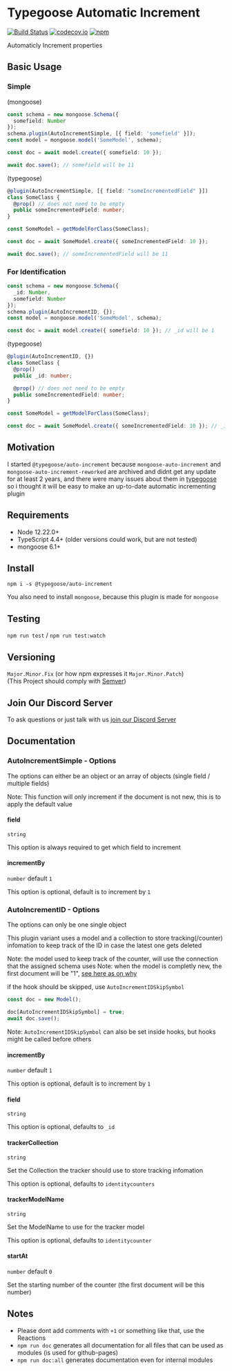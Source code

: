 # Typegoose Automatic Increment

[![Build Status](https://github.com/typegoose/auto-increment/actions/workflows/tests.yml/badge.svg)](https://github.com/typegoose/auto-increment/actions/workflows/tests.yml)
[![codecov.io](https://codecov.io/github/typegoose/auto-increment/coverage.svg?branch=master)](https://codecov.io/github/typegoose/auto-increment?branch=master)
[![npm](https://img.shields.io/npm/dt/@typegoose/auto-increment.svg)](https://www.npmjs.com/package/@typegoose/auto-increment)

Automaticly Increment properties

## Basic Usage

### Simple

(mongoose)

```ts
const schema = new mongoose.Schema({
  somefield: Number
});
schema.plugin(AutoIncrementSimple, [{ field: 'somefield' }]);
const model = mongoose.model('SomeModel', schema);

const doc = await model.create({ somefield: 10 });

await doc.save(); // somefield will be 11
```

(typegoose)

```ts
@plugin(AutoIncrementSimple, [{ field: "someIncrementedField" }])
class SomeClass {
  @prop() // does not need to be empty
  public someIncrementedField: number;
}

const SomeModel = getModelForClass(SomeClass);

const doc = await SomeModel.create({ someIncrementedField: 10 });

await doc.save(); // someIncrementedField will be 11
```

### For Identification

```ts
const schema = new mongoose.Schema({
  _id: Number,
  somefield: Number
});
schema.plugin(AutoIncrementID, {});
const model = mongoose.model('SomeModel', schema);

const doc = await model.create({ somefield: 10 }); // _id will be 1
```

(typegoose)

```ts
@plugin(AutoIncrementID, {})
class SomeClass {
  @prop()
  public _id: number;

  @prop() // does not need to be empty
  public someIncrementedField: number;
}

const SomeModel = getModelForClass(SomeClass);

const doc = await SomeModel.create({ someIncrementedField: 10 }); // _id will be 1
```

## Motivation

I started `@typegoose/auto-increment` because `mongoose-auto-increment` and `mongoose-auto-increment-reworked` are archived and didnt get any update for at least 2 years, and there were many issues about them in [typegoose](https://github.com/typegoose/typegoose) so i thought it will be easy to make an up-to-date automatic incrementing plugin

## Requirements

- Node 12.22.0+
- TypeScript 4.4+ (older versions could work, but are not tested)
- mongoose 6.1+

## Install

`npm i -s @typegoose/auto-increment`

You also need to install `mongoose`, because this plugin is made for `mongoose`

## Testing

`npm run test` / `npm run test:watch`

## Versioning

`Major.Minor.Fix` (or how npm expresses it `Major.Minor.Patch`)  
(This Project should comply with [Semver](https://semver.org))

## Join Our Discord Server

To ask questions or just talk with us [join our Discord Server](https://discord.gg/BpGjTTD)

## Documentation

### AutoIncrementSimple - Options

The options can either be an object or an array of objects (single field / multiple fields)

Note: This function will only increment if the document is not new, this is to apply the default value

#### field

`string`

This option is always required to get which field to increment

#### incrementBy

`number` default `1`

This option is optional, default is to increment by `1`

### AutoIncrementID - Options

The options can only be one single object

This plugin variant uses a model and a collection to store tracking(/counter) infomation to keep track of the ID in case the latest one gets deleted

Note: the model used to keep track of the counter, will use the connection that the assigned schema uses
Note: when the model is completly new, the first document will be "1", [see here as on why](https://github.com/Automattic/mongoose/issues/3617)

if the hook should be skipped, use `AutoIncrementIDSkipSymbol`

```ts
const doc = new Model();

doc[AutoIncrementIDSkipSymbol] = true;
await doc.save();
```

Note: `AutoIncrementIDSkipSymbol` can also be set inside hooks, but hooks might be called before others

#### incrementBy

`number` default `1`

This option is optional, default is to increment by `1`

#### field

`string`

This option is optional, defaults to `_id`

#### trackerCollection

`string`

Set the Collection the tracker should use to store tracking infomation

This option is optional, defaults to `identitycounters`

#### trackerModelName

`string`

Set the ModelName to use for the tracker model

This option is optional, defaults to `identitycounter`

#### startAt

`number` default `0`

Set the starting number of the counter
(the first document will be this number)

## Notes

* Please dont add comments with `+1` or something like that, use the Reactions
* `npm run doc` generates all documentation for all files that can be used as modules (is used for github-pages)
* `npm run doc:all` generates documentation even for internal modules
